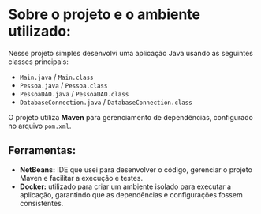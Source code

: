 # Sobre o projeto e o ambiente utilizado:

Nesse projeto simples desenvolvi uma aplicação Java usando as seguintes classes principais:
- `Main.java` / `Main.class`
- `Pessoa.java` / `Pessoa.class`
- `PessoaDAO.java` / `PessoaDAO.class`
- `DatabaseConnection.java` / `DatabaseConnection.class`

O projeto utiliza **Maven** para gerenciamento de dependências, configurado no arquivo `pom.xml`.

## Ferramentas:
- **NetBeans:** IDE que usei para desenvolver o código, gerenciar o projeto Maven e facilitar a execução e testes.
- **Docker:** utilizado para criar um ambiente isolado para executar a aplicação, garantindo que as dependências e configurações fossem consistentes.
